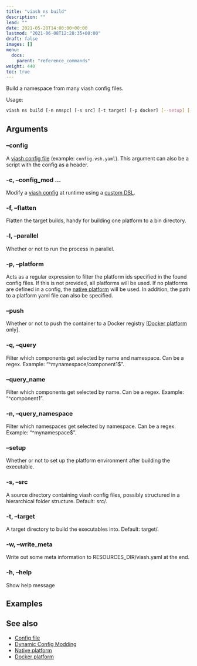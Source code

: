 ```yaml
---
title: "viash ns build"
description: ""
lead: ""
date: 2021-05-28T14:00:00+00:00
lastmod: "2021-06-08T12:28:35+00:00"
draft: false
images: []
menu:
  docs:
    parent: "reference_commands"
weight: 440
toc: true
---
```




Build a namespace from many viash config files.

Usage:

``` bash
viash ns build [-n nmspc] [-s src] [-t target] [-p docker] [--setup] [---push] [--parallel] [--flatten]
```

## Arguments

### –config

A [viash config file](/docs/reference_config/config) (example:
`config.vsh.yaml`). This argument can also be a script with the config
as a header.

### -c, –config\_mod <arg>…

Modify a [viash config](/docs/reference_config/config) at runtime using
a [custom DSL](/docs/reference_config/config_mods).

### -f, –flatten

Flatten the target builds, handy for building one platform to a bin
directory.

### -l, –parallel

Whether or not to run the process in parallel.

### -p, –platform <arg>

Acts as a regular expression to filter the platform ids specified in the
found config files. If this is not provided, all platforms will be used.
If no platforms are defined in a config, the [native
platform](/docs/reference_config/platform-native) will be used. In
addition, the path to a platform yaml file can also be specified.

### –push

Whether or not to push the container to a Docker registry \[[Docker
platform](/docs/reference_config/platform-docker) only\].

### -q, –query <arg>

Filter which components get selected by name and namespace. Can be a
regex. Example: “^mynamespace/component1$”.

### –query\_name <arg>

Filter which components get selected by name. Can be a regex. Example:
“^component1”.

### -n, –query\_namespace <arg>

Filter which namespaces get selected by namespace. Can be a regex.
Example: “^mynamespace$”.

### –setup

Whether or not to set up the platform environment after building the
executable.

### -s, –src <arg>

A source directory containing viash config files, possibly structured in
a hierarchical folder structure. Default: src/.

### -t, –target <arg>

A target directory to build the executables into. Default: target/.

### -w, –write\_meta

Write out some meta information to RESOURCES\_DIR/viash.yaml at the end.

### -h, –help

Show help message

## Examples

## See also

-   [Config file](/docs/reference_config/config)
-   [Dynamic Config Modding](/docs/reference_config/config_mods)
-   [Native platform](/docs/reference_config/platform-native)
-   [Docker platform](/docs/reference_config/platform-docker)
